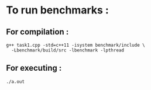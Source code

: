 # To run benchmarks :

## For compilation :
```
g++ task1.cpp -std=c++11 -isystem benchmark/include \
  -Lbenchmark/build/src -lbenchmark -lpthread
```

## For executing :
```
./a.out
```
